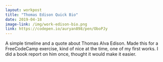 ```yaml
---
layout: workpost
title: "Thomas Edison Quick Bio"
date: 2019-04-18
image-link: /img/work-edison-bio.png
link: https://codepen.io/auryan898/pen/OboPJy
---
```

A simple timeline and a quote about Thomas Alva Edison.  Made this for a FreeCodeCamp exercise, kind of nice at the time, one of my first works.  I did a book report on him once, thought it would make it easier.
